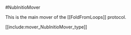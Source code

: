 #NubInitioMover

This is the main mover of the [[FoldFromLoops]] protocol.

[[include:mover_NubInitioMover_type]]